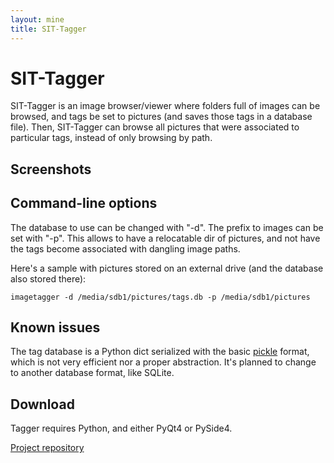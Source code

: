 ```yaml
---
layout: mine
title: SIT-Tagger
---
```


# SIT-Tagger #

SIT-Tagger is an image browser/viewer where folders full of images can be browsed, and tags be set to pictures (and saves those tags in a database file). Then, SIT-Tagger can browse all pictures that were associated to particular tags, instead of only browsing by path.

## Screenshots ##



## Command-line options ##

The database to use can be changed with "-d". The prefix to images can be set with "-p". This allows to have a relocatable dir of pictures, and not have the tags become associated with dangling image paths.

Here's a sample with pictures stored on an external drive (and the database also stored there):

`imagetagger -d /media/sdb1/pictures/tags.db -p /media/sdb1/pictures`

## Known issues ##

The tag database is a Python dict serialized with the basic [pickle](http://docs.python.org/2/library/pickle.html) format, which is not very efficient nor a proper abstraction. It's planned to change to another database format, like SQLite.

## Download ##

Tagger requires Python, and either PyQt4 or PySide4.

[Project repository](https://github.com/hydrargyrum/sit-tagger)
